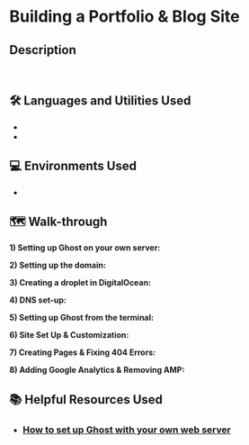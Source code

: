 <h1>Building a Portfolio & Blog Site</h1>

<h2>Description</h2>

<br />


<h2>🛠️ Languages and Utilities Used</h2>

- <b>  </b> 
- <b> </b>

<h2>💻 Environments Used </h2>

- <b> </b> 

<h2>🗺️ Walk-through</h2>

**1) Setting up Ghost on your own server:** 

**2) Setting up the domain:** 
 
**3) Creating a droplet in DigitalOcean:**

**4) DNS set-up:**  

**5) Setting up Ghost from the terminal:** 

**6) Site Set Up & Customization:** 

**7) Creating Pages & Fixing 404 Errors:**  

**8) Adding Google Analytics & Removing AMP:**  

<h2>📚 Helpful Resources Used </h2>

- ### [How to set up Ghost with your own web server](https://www.youtube.com/playlist?app=desktop&list=PLgnE2MekQ-dXyX9dmHHj46jCnmSW4pO73)


<!--
 ```diff
- text in red
+ text in green
! text in orange
# text in gray
@@ text in purple (and bold)@@
```
--!>
